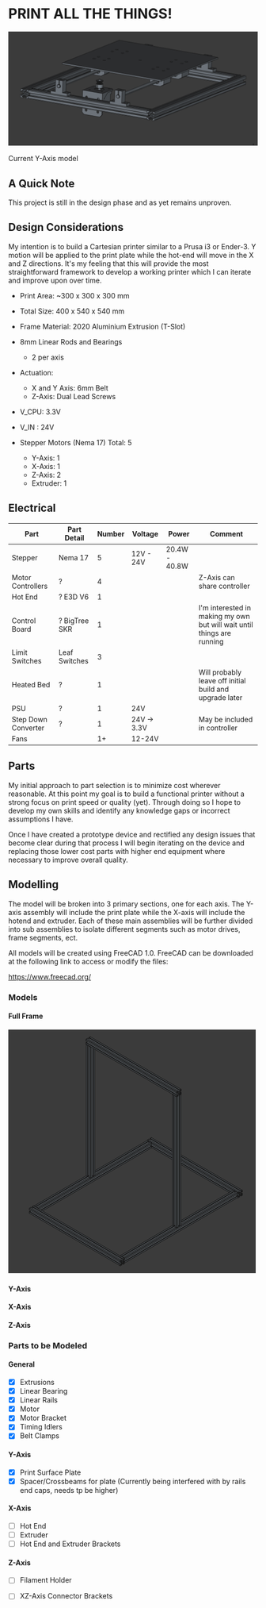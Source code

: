 # PRINT ALL THE THINGS!

![image](./images/Y-Axis_05_03.PNG)

Current Y-Axis model

## A Quick Note

This project is still in the design phase and as yet remains unproven. 

## Design Considerations

My intention is to build a Cartesian printer similar to a Prusa i3 or Ender-3. Y motion will be applied to the print plate while the hot-end will move in the X and Z directions. It's my feeling that this will provide the most straightforward framework to develop a working printer which I can iterate and improve upon over time.

- Print Area: ~300 x 300 x 300 mm 
- Total Size:  400 x 540 x 540 mm
- Frame Material: 2020 Aluminium Extrusion (T-Slot)

- 8mm Linear Rods and Bearings 
     - 2 per axis

- Actuation:
     - X and Y Axis: 6mm Belt
     - Z-Axis: Dual Lead Screws

- V_CPU: 3.3V
- V_IN : 24V

- Stepper Motors (Nema 17) Total: 5
     - Y-Axis: 1
     - X-Axis: 1
     - Z-Axis: 2
     - Extruder: 1

## Electrical

| Part               | Part Detail   | Number | Voltage      | Power          | Comment                             |
|--------------------|---------------|--------|--------------|----------------|-------------------------------------|
|Stepper             |Nema 17        | 5      |  12V - 24V   | 20.4W - 40.8W  |                                     |
|Motor Controllers   |?              | 4      |              |                | Z-Axis can share controller         |
|Hot End             |? E3D V6       | 1      |              |                |                                     |
|Control Board       |? BigTree SKR  | 1      |              |                | I'm interested in making my own but will wait until things are running|
|Limit Switches      |Leaf Switches  | 3      |              |                |                                     |
|Heated Bed          |?              | 1      |              |                | Will probably leave off initial build and upgrade later |
|PSU                 |?              | 1      | 24V          |                |                                     |
|Step Down Converter |?              | 1      | 24V -> 3.3V  |                | May be included in controller       |
|Fans                |               | 1+     | 12-24V       |                |                                     |

## Parts

My initial approach to part selection is to minimize cost wherever reasonable. At this point my goal is to build a functional printer without a strong focus on print speed or quality (yet). Through doing so I hope to develop my own skills and identify any knowledge gaps or incorrect assumptions I have.  

Once I have created a prototype device and rectified any design issues that become clear during that process I will begin iterating on the device and replacing those lower cost parts with higher end equipment where necessary to improve overall quality.  

## Modelling

The model will be broken into 3 primary sections, one for each axis. The Y-axis assembly will include the print plate while the X-axis will include the hotend and extruder. Each of these main assemblies will be further divided into sub assemblies to isolate different segments such as motor drives, frame segments, ect. 

All models will be created using FreeCAD 1.0. FreeCAD can be downloaded at the following link to access or modify the files:

https://www.freecad.org/

### Models

#### Full Frame

<img src="./images/full_frame_05_06.PNG" alt="drawing" width="500"/>

#### Y-Axis

#### X-Axis

#### Z-Axis

### Parts to be Modeled

#### General

- [x] Extrusions
- [x] Linear Bearing
- [x] Linear Rails
- [x] Motor
- [x] Motor Bracket
- [x] Timing Idlers
- [x] Belt Clamps

#### Y-Axis

- [x] Print Surface Plate
- [x] Spacer/Crossbeams for plate (Currently being interfered with by rails end caps, needs tp be higher)

#### X-Axis

- [ ] Hot End
- [ ] Extruder
- [ ] Hot End and Extruder Brackets

#### Z-Axis

- [ ] Filament Holder
- [ ] XZ-Axis Connector Brackets

